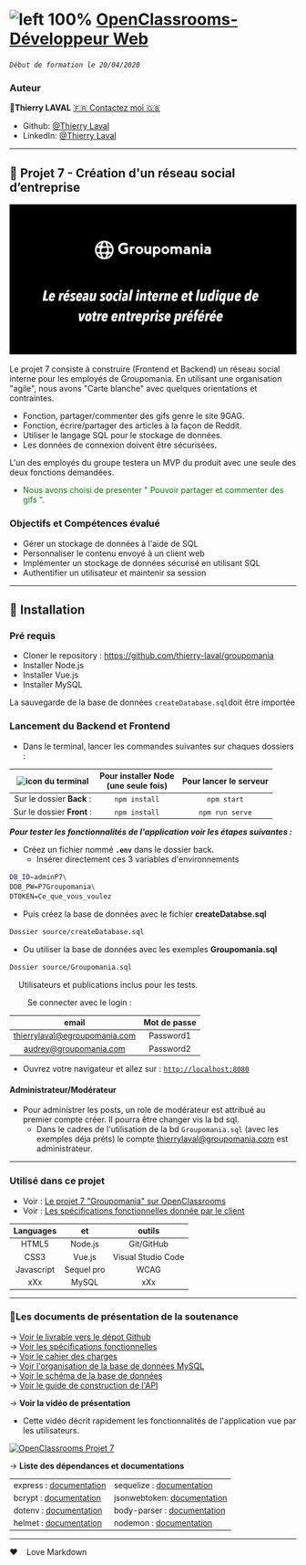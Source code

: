 # ![left 100%](https://github.com/thierry-laval/archives/blob/master/images/Logo_OpenClassrooms.png?raw=true) [OpenClassrooms-Développeur Web](https://openclassrooms.com/fr/paths/185-developpeur-web)

_`Début de formation le 20/04/2020`_

### Auteur

👤**Thierry LAVAL** [🇫🇷 Contactez moi 🇬🇧](<thierrylaval@gmx.com>)

* Github: [@Thierry Laval](https://github.com/thierry-laval)
* LinkedIn: [@Thierry Laval](https://www.linkedin.com/in/thierry-laval)

***

## 📎 Projet 7 - Création d'un réseau social d’entreprise

![left 100%](front/public/sharePic.png?raw=true)
<!--Ancien logo modifié ![left 100%](https://github.com/thierry-laval/archives/blob/master/images/logo-groupomania-red.png?raw=true)-->

Le projet 7 consiste à construire  (Frontend et Backend) un réseau social interne pour les employés de Groupomania. En utilisant une organisation "agile", nous avons "Carte blanche" avec quelques orientations et contraintes.

* Fonction, partager/commenter des gifs genre le site 9GAG.
* Fonction, écrire/partager des articles à la façon de Reddit.
* Utiliser le langage SQL pour le stockage de données.
* Les données de connexion doivent être sécurisées.

L'un des employés du groupe testera un MVP du produit avec une seule des deux fonctions demandées.

* <span style="color:green">Nous avons choisi de presenter " Pouvoir partager et commenter des gifs ".</span>

### Objectifs et Compétences évalué

* Gérer un stockage de données à l'aide de SQL
* Personnaliser le contenu envoyé à un client web
* Implémenter un stockage de données sécurisé en utilisant SQL
* Authentifier un utilisateur et maintenir sa session

***

## 🔨 Installation

### Pré requis

* Cloner le repository : <https://github.com/thierry-laval/groupomania>
* Installer Node.js
* Installer Vue.js
* Installer MySQL

La sauvegarde de la base de données ```createDatabase.sql```doit être importée

### Lancement du Backend et Frontend

* Dans le terminal, lancer les commandes suivantes sur chaques dossiers :

|![icon du terminal](https://github.com/thierry-laval/archives/blob/master/images/terminal2.gif?raw=true)|Pour installer Node<br>(une seule fois)|Pour lancer le serveur|
|:-:|:-:|:-:|
|Sur le dossier **Back** :|```npm install```|```npm start```|
|Sur le dossier **Front** :|```npm install```|```npm run serve```|

***Pour tester les fonctionnalités de l'application voir les étapes suivantes :***

* Créez un fichier nommé **```.env```** dans le dossier back.
  * Insérer directement ces 3 variables d'environnements

```bash
DB_ID=adminP7\
DDB_PW=P7Groupomania\
DTOKEN=Ce_que_vous_voulez
```

* Puis créez la base de données avec le fichier **createDatabse.sql**

```bash
Dossier source/createDatabase.sql
```

* Ou utiliser la base de données avec les exemples **Groupomania.sql**

```bash
Dossier source/Groupomania.sql
```

&nbsp;&nbsp;&nbsp;&nbsp;Utilisateurs et publications inclus pour les tests.

&nbsp;&nbsp;&nbsp;&nbsp;&nbsp;&nbsp;&nbsp;&nbsp;Se connecter avec le login :

| email                         | Mot de passe    |
| :-------------:               |:--------------: |
| thierrylaval@egroupomania.com | Password1       |
| audrey@groupomania.com        | Password2       |

* Ouvrez votre navigateur et allez sur : [`http://localhost:8080`](http://localhost:8080)

#### Administrateur/Modérateur

* Pour administrer les posts, un role de modérateur est attribué au premier compte créer. Il pourra être changer vis la bd sql.
  * Dans le cadres de l'utilisation de la bd ```Groupomania.sql``` (avec les exemples déja préts) le compte thierrylaval@groupomania.com est administrateur.

***

### Utilisé dans ce projet

* Voir : [Le projet 7 "Groupomania" sur OpenClassrooms](https://openclassrooms.com/fr/paths/185/projects/677/assignment "Cliquez pour voir le projet")
* Voir : [Les spécifications fonctionnelles donnée par le client](documents/spécifications_fonctionnelles.pdf)

| Languages       | et              | outils             |
| :-------------: |:--------------: | :-----------------:|
| HTML5           | Node.js         | Git/GitHub         |
| CSS3            | Vue.js          | Visual Studio Code |
| Javascript      | Sequel pro      | WCAG               |
|    xXx          | MySQL           |        xXx         |

***

### 🚦Les documents de présentation de la soutenance

→ [Voir le livrable vers le dépot Github](https://drive.google.com/file/d/1uRs-CGkFYUx9aoAnSZMdF7mUoGSN-t35/view?usp=sharing)\
→ [Voir les spécifications fonctionnelles](https://drive.google.com/file/d/1ogmYbvEXu72UdZ3kIGqS7rJgWEMv30YE/view?usp=sharing)\
→ [Voir le cahier des charges](https://drive.google.com/file/d/1dLUPhbu7G1aJtyz3LPYVS6XStUyvMCpL/view?usp=sharing)\
→ [Voir l'organisation de la base de données MySQL](https://drive.google.com/file/d/1SNtf7pPg3a2kWflZROxpeMX-NJnrykRu/view?usp=sharing)\
→ [Voir le schéma de la base de données](https://drive.google.com/file/d/1x9Ij7Php1TV7sR6mw1ewIZkfhcFOtdhG/view?usp=sharing)\
→ [Voir le guide de construction de l'API](https://drive.google.com/file/d/1QzZhmv7O77IIF2w31jnmaJLWrVmVJupB/view?usp=sharing)

→ **Voir la vidéo de présentation**

* Cette vidéo décrit rapidement les fonctionnalités de l'application vue par les utilisateurs.

[![OpenClassrooms Projet 7](http://img.youtube.com/vi/kXClhebVLUw/0.jpg)](http://www.youtube.com/watch?feature=player_embedded&v=kXClhebVLUw "Visionnez sur YouTube")

→ **Liste des dépendances et documentations**

|                                                                   |                                                                          |
|------------------------------------------------------------------ |--------------------------------------------------------------------------|
| express : [d​ocumentation](https://www.npmjs.com/package/express)  | sequelize   : ​[d​ocumentation](https://www.npmjs.com/package/sequelize)   |
| bcrypt  : [d​ocumentation](https://www.npmjs.com/package/bcrypt)   | jsonwebtoken: [d​ocumentation](https://www.npmjs.com/package/jsonwebtoken)|
| dotenv  : [d​ocumentation](https://www.npmjs.com/package/dotenvh)  | body-parser : ​[d​ocumentation](https://www.npmjs.com/package/body-parser) |
| helmet  : ​[d​ocumentation](https://www.npmjs.com/package/helmet)   | nodemon     : ​[d​ocumentation](https://www.npmjs.com/package/nodemon)     |

<!--
● express     : [d​ocumentation](https://www.npmjs.com/package/express)\
● sequelize   : ​[d​ocumentation](https://www.npmjs.com/package/sequelize)\
● bcrypt      : [d​ocumentation](https://www.npmjs.com/package/bcrypt)\
● jsonwebtoken: [d​ocumentation](https://www.npmjs.com/package/jsonwebtoken)\
● dotenv      : [d​ocumentation](https://www.npmjs.com/package/dotenvh)\
● body-parser : ​[d​ocumentation](https://www.npmjs.com/package/body-parser)\
● helmet      : ​[d​ocumentation](https://www.npmjs.com/package/helmet)\
● nodemon     : ​[d​ocumentation](https://www.npmjs.com/package/nodemon)\
-->

***

&hearts;&nbsp;&nbsp;&nbsp;&nbsp;Love Markdown
